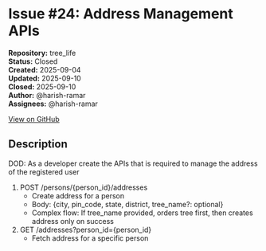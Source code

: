 # Issue #24: Address Management APIs

**Repository:** tree_life  
**Status:** Closed  
**Created:** 2025-09-04  
**Updated:** 2025-09-10  
**Closed:** 2025-09-10  
**Author:** @harish-ramar  
**Assignees:** @harish-ramar  

[View on GitHub](https://github.com/Simtestlab/tree_life/issues/24)

## Description

DOD: As a developer create the APIs that is required to manage the address of the registered user

1. POST /persons/{person_id}/addresses
    * Create address for a person
    * Body: {city, pin_code, state, district, tree_name?: optional}
    * Complex flow: If tree_name provided, orders tree first, then creates address only on success
2. GET /addresses?person_id={person_id}
    * Fetch address for a specific person
